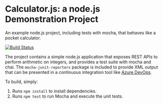 Calculator.js: a node.js Demonstration Project
==============================================
An example node.js project, including tests with mocha, that behaves like
a pocket calculator.

[![Build Status](https://burakyaldirak.visualstudio.com/Calculator/_apis/build/status/byaldira.calculator?branchName=master)](https://burakyaldirak.visualstudio.com/Calculator/_build/latest?definitionId=5&branchName=master)

The project contains a simple node.js application that exposes REST APIs
to perform arithmetic on integers, and provides a test suite with mocha
and chai.  The `mocha-junit-reporters` package is included to provide XML
output that can be presented in a continuous integration tool like
[Azure DevOps](https://azure.com/devops).

To build, simply:

1. Runs `npm install` to install dependencies.
2. Runs `npm test` to run Mocha and execute the unit tests.

